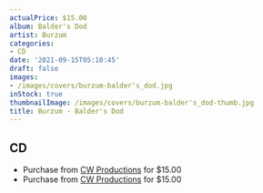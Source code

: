 ```yaml
---
actualPrice: $15.00
album: Balder's Dod
artist: Burzum
categories:
- CD
date: '2021-09-15T05:10:45'
draft: false
images:
- /images/covers/burzum-balder's_dod.jpg
inStock: true
thumbnailImage: /images/covers/burzum-balder's_dod-thumb.jpg
title: Burzum - Balder's Dod
---
```


## CD
* Purchase from [CW Productions](https://shop.cwproductions.net/products/burzum-balders-dod) for $15.00
* Purchase from [CW Productions](https://shop.cwproductions.net/products/burzum-balders-dod-cd) for $15.00
